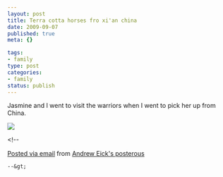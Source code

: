 ```yaml
--- 
layout: post
title: Terra cotta horses fro xi'an china
date: 2009-09-07
published: true
meta: {}

tags: 
- family
type: post
categories: 
- family
status: publish
---
```

Jasmine and I went to visit the warriors when I went to pick her up from China.

[![](http://media.eick.us/2011/05/IMG_0455.jpg.scaled.500.jpg)](http://posterous.com/getfile/files.posterous.com/andreweick/PLretyl5Z0Z7WQGjG5llYVijNlcyDHyx2wsft96utO77d5QVMcLievN01rBh/IMG_0455.jpg.scaled.1000.jpg) 

&lt;!--  

  [Posted via email](http://posterous.com)   from [Andrew Eick's posterous](http://posterous.andyeick.com/terra-cotta-horses-fro-xian-china)  

    --&gt;
